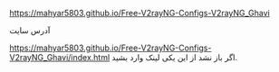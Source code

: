 https://mahyar5803.github.io/Free-V2rayNG-Configs-V2rayNG_Ghavi

آدرس سایت

https://mahyar5803.github.io/Free-V2rayNG-Configs-V2rayNG_Ghavi/index.html
اگر باز نشد از این یکی لینک وارد بشید.

